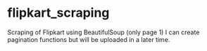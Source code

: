 # flipkart_scraping
Scraping of Flipkart using BeautifulSoup (only page 1) I can create pagination functions but will be uploaded in a later time.
